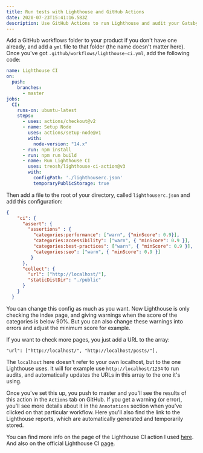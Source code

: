```yaml
---
title: Run tests with Lighthouse and GitHub Actions
date: 2020-07-23T15:41:16.583Z
description: Use GitHub Actions to run Lighthouse and audit your Gatsby website.
---
```

Add a GitHub workflows folder to your product if you don't have one already, and add a `yml` file to that folder (the name doesn't matter here). Once you've got `.github/workflows/lighthouse-ci.yml`, add the following code:

```yaml
name: Lighthouse CI
on: 
  push:
    branches:
      - master
jobs:
  CI:
    runs-on: ubuntu-latest
    steps:
      - uses: actions/checkout@v2
      - name: Setup Node
        uses: actions/setup-node@v1
        with:
          node-version: "14.x"
      - run: npm install
      - run: npm run build
      - name: Run Lighthouse CI
        uses: treosh/lighthouse-ci-action@v3
        with:
          configPath: './lighthouserc.json'
          temporaryPublicStorage: true
```

Then add a file to the root of your directory, called `lighthouserc.json` and add this configuration:

```json
{
    "ci": {
      "assert": {
        "assertions" : {
          "categories:performance": ["warn", {"minScore": 0.9}],
          "categories:accessibility": ["warn", { "minScore": 0.9 }],
          "categories:best-practices": ["warn", { "minScore": 0.9 }],
          "categories:seo": ["warn", { "minScore": 0.9 }]
         }
      },
      "collect": {
        "url": ["http://localhost/"],
        "staticDistDir": "./public"
      }
    }
  }
```

You can change this config as much as you want. Now Lighthouse is only checking the index page, and giving warnings when the score of the categories is below 90%. But you can also change these warnings into errors and adjust the minimum score for example. 

If you want to check more pages, you just add a URL to the array:

`"url": ["http://localhost/", "http://localhost/posts/"],`

The `localhost` here doesn't refer to your own localhost, but to the one Lighthouse uses. It will for example use `http://localhost/1234` to run audits, and automatically updates the URLs in this array to the one it's using. 

Once you've set this up, you push to master and you'll see the results of this action in the `Actions` tab on GitHub. If you get a warning (or error), you'll see more details about it in the `Annotations` section when you've clicked on that particular workflow. Here you'll also find the link to the Lighthouse reports, which are automatically generated and temporarily stored. 

You can find more info on the page of the Lighthouse CI action I used [here](https://github.com/treosh/lighthouse-ci-action).
And also on the official Lighthouse CI [page](https://github.com/GoogleChrome/lighthouse-ci).